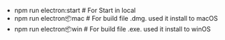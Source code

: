 - npm run electron:start # For Start in local
- npm run electron:package:mac # For build file .dmg. used it install to macOS
- npm run electron:package:win # For build file .exe. used it install to winOS